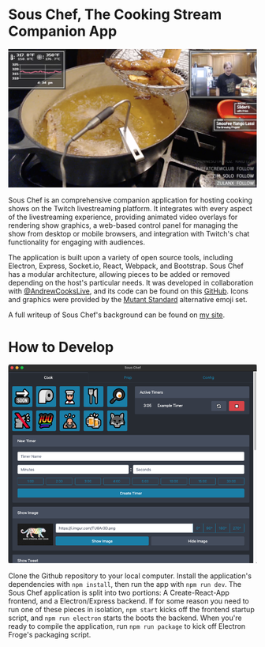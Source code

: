 # Sous Chef, The Cooking Stream Companion App

![Stream Display](stream.png)

Sous Chef is an comprehensive companion application for hosting cooking shows on the Twitch livestreaming platform. It integrates with every aspect of the livestreaming experience, providing animated video overlays for rendering show graphics, a web-based control panel for managing the show from desktop or mobile browsers, and integration with Twitch's chat functionality for engaging with audiences.

The application is built upon a variety of open source tools, including Electron, Express, Socket.io, React, Webpack, and Bootstrap. Sous Chef has a modular architecture, allowing pieces to be added or removed depending on the host's particular needs. It was developed in collaboration with [@AndrewCooksLive](http://twitter.com/andrewcookslive), and its code can be found on this [GitHub](https://github.com/imstuartjones/sous-chef). Icons and graphics were provided by the [Mutant Standard](https://mutant.tech/) alternative emoji set.

A full writeup of Sous Chef's background can be found on [my site](https://stuart-jones.com/sous-chef-the-cooking-stream-companion-app).

# How to Develop

![Control Panel](control.png)

Clone the Github repository to your local computer. Install the application's dependencies with `npm install`, then run the app with `npm run dev`. The Sous Chef application is split into two portions: A Create-React-App frontend, and a Electron/Express backend. If for some reason you need to run one of these pieces in isolation, `npm start` kicks off the frontend startup script, and `npm run electron` starts the boots the backend. When you're ready to compile the application, run `npm run package` to kick off Electron Froge's packaging script.